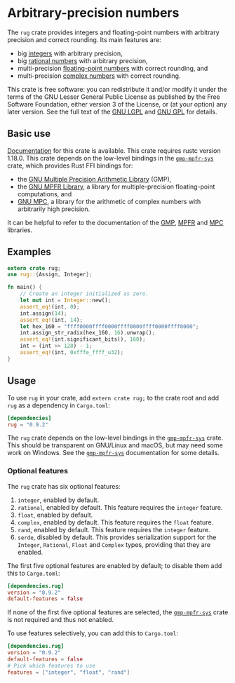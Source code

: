 # Arbitrary-precision numbers

The `rug` crate provides integers and floating-point numbers with
arbitrary precision and correct rounding. Its main features are:

* big [integers][rug int] with arbitrary precision,
* big [rational numbers][rug rat] with arbitrary precision,
* multi-precision [floating-point numbers][rug flo] with correct
  rounding, and
* multi-precision [complex numbers][rug com] with correct rounding.

This crate is free software: you can redistribute it and/or modify it
under the terms of the GNU Lesser General Public License as published
by the Free Software Foundation, either version 3 of the License, or
(at your option) any later version. See the full text of the
[GNU LGPL][lgpl] and [GNU GPL][gpl] for details.

## Basic use

[Documentation][rug] for this crate is available. This crate requires
rustc version 1.18.0. This crate depends on the low-level bindings in
the [`gmp-mpfr-sys`][sys] crate, which provides Rust FFI bindings for:

* the [GNU Multiple Precision Arithmetic Library][gmp] (GMP),
* the [GNU MPFR Library][mpfr], a library for multiple-precision
  floating-point computations, and
* [GNU MPC][mpc], a library for the arithmetic of complex numbers with
  arbitrarily high precision.

It can be helpful to refer to the documentation of the [GMP][gmp doc],
[MPFR][mpfr doc] and [MPC][mpc doc] libraries.

## Examples

```rust
extern crate rug;
use rug::{Assign, Integer};

fn main() {
    // Create an integer initialized as zero.
    let mut int = Integer::new();
    assert_eq!(int, 0);
    int.assign(14);
    assert_eq!(int, 14);
    let hex_160 = "ffff0000ffff0000ffff0000ffff0000ffff0000";
    int.assign_str_radix(hex_160, 16).unwrap();
    assert_eq!(int.significant_bits(), 160);
    int = (int >> 128) - 1;
    assert_eq!(int, 0xfffe_ffff_u32);
}
```

## Usage

To use `rug` in your crate, add `extern crate rug;` to the crate root
and add `rug` as a dependency in `Cargo.toml`:

```toml
[dependencies]
rug = "0.9.2"
```

The `rug` crate depends on the low-level bindings in the
[`gmp-mpfr-sys`][sys] crate. This should be transparent on GNU/Linux
and macOS, but may need some work on Windows. See the
[`gmp-mpfr-sys`][sys] documentation for some details.

### Optional features

The `rug` crate has six optional features:

1. `integer`, enabled by default.
2. `rational`, enabled by default. This feature requires the `integer`
   feature.
3. `float`, enabled by default.
4. `complex`, enabled by default. This feature requires the `float`
   feature.
5. `rand`, enabled by default. This feature requires the `integer`
   feature.
6. `serde`, disabled by default. This provides serialization support
   for the `Integer`, `Rational`, `Float` and `Complex` types,
   providing that they are enabled.

The first five optional features are enabled by default; to disable
them add this to `Cargo.toml`:

```toml
[dependencies.rug]
version = "0.9.2"
default-features = false
```

If none of the first five optional features are selected, the
[`gmp-mpfr-sys`][sys] crate is not required and thus not enabled.

To use features selectively, you can add this to `Cargo.toml`:

```toml
[dependencies.rug]
version = "0.9.2"
default-features = false
# Pick which features to use
features = ["integer", "float", "rand"]
```

[gmp doc]:  https://tspiteri.gitlab.io/gmp-mpfr-sys/gmp/index.html
[gmp]:      https://gmplib.org/
[gpl]:      https://www.gnu.org/licenses/gpl-3.0.html
[lgpl]:     https://www.gnu.org/licenses/lgpl-3.0.en.html
[mpc doc]:  https://tspiteri.gitlab.io/gmp-mpfr-sys/mpc/index.html
[mpc]:      http://www.multiprecision.org/
[mpfr doc]: https://tspiteri.gitlab.io/gmp-mpfr-sys/mpfr/index.html
[mpfr]:     http://www.mpfr.org/
[rug com]:  https://docs.rs/rug/0.9.2/rug/struct.Complex.html
[rug flo]:  https://docs.rs/rug/0.9.2/rug/struct.Float.html
[rug int]:  https://docs.rs/rug/0.9.2/rug/struct.Integer.html
[rug ops]:  https://docs.rs/rug/0.9.2/rug/ops/index.html
[rug rat]:  https://docs.rs/rug/0.9.2/rug/struct.Rational.html
[rug]:      https://docs.rs/rug/0.9.2/rug/index.html
[sys]:      https://crates.io/crates/gmp-mpfr-sys
